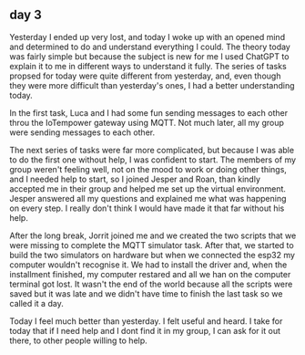 ## day 3

Yesterday I ended up very lost, and today I woke up with an opened mind and determined to do and understand everything I could. The theory today was fairly simple but because the subject is new for me I used ChatGPT to explain it to me in different ways to understand it fully.
The series of tasks propsed for today were quite different from yesterday, and, even though they were more difficult than yesterday's ones, I had a better understanding today. 

In the first task, Luca and I had some fun sending messages to each other throu the IoTempower gateway using MQTT. Not much later, all my group were sending messages to each other.

The next series of tasks were far more complicated, but because I was able to do the first one without help, I was confident to start. The members of my group weren't feeling well, not on the mood to work or doing other things, and I needed help to start, so I joined Jesper and Roan, than kindly accepted me in their group and helped me set up the virtual environment. Jesper answered all my questions and explained me what was happening on every step. I really don't think I would have made it that far without his help. 

After the long break, Jorrit joined me and we created the two scripts that we were missing to complete the MQTT simulator task. After that, we started to build the two simulators on hardware but when we connected the esp32 my computer wouldn't recognise it. We had to install the driver and, when the installment finished, my computer restared and all we han on the computer terminal got lost. It wasn't the end of the world because all the scripts were saved but it was late and we didn't have time to finish the last task so we called it a day.

Today I feel much better than yesterday. I felt useful and heard. I take for today that if I need help and I dont find it in my group, I can ask for it out there, to other people willing to help.
